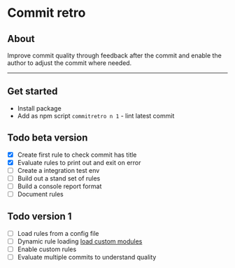 # Commit retro

## About

Improve commit quality through feedback after the commit and enable the author to adjust the commit where needed.
****
## Get started

- Install package
- Add as npm script `commitretro n 1` - lint latest commit

## Todo beta version

- [x] Create first rule to check commit has title
- [x] Evaluate rules to print out and exit on error
- [ ] Create a integration test env
- [ ] Build out a stand set of rules
- [ ] Build a console report format
- [ ] Document rules

## Todo version 1
- [ ] Load rules from a config file
- [ ] Dynamic rule loading [load custom modules](https://betterprogramming.pub/how-to-create-and-load-custom-modules-dynamically-in-node-js-9f1174a39341)
- [ ] Enable custom rules
- [ ] Evaluate multiple commits to understand quality